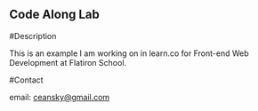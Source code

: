 Code Along Lab 
---

#Description 

This is an example I am working on in learn.co for Front-end Web Development at Flatiron School.  

#Contact

email:  ceansky@gmail.com 